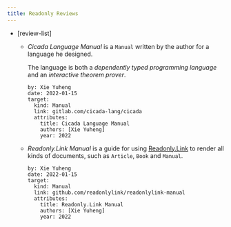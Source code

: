 ```yaml
---
title: Readonly Reviews
---
```


- [review-list]

  - *Cicada Language Manual* is a `Manual` written by the author for a language he designed.

    The language is both a *dependently typed programming language*
    and an *interactive theorem prover*.

    ``` metadata
    by: Xie Yuheng
    date: 2022-01-15
    target:
      kind: Manual
      link: gitlab.com/cicada-lang/cicada
      attributes:
        title: Cicada Language Manual
        authors: [Xie Yuheng]
        year: 2022
    ```

  - *Readonly.Link Manual* is a guide for using [Readonly.Link](https://readonly.link)
    to render all kinds of documents, such as `Article`, `Book` and `Manual`.

    ``` metadata
    by: Xie Yuheng
    date: 2022-01-15
    target:
      kind: Manual
      link: github.com/readonlylink/readonlylink-manual
      attributes:
        title: Readonly.Link Manual
        authors: [Xie Yuheng]
        year: 2022
    ```
